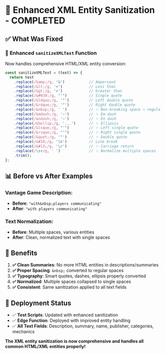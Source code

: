 # 🧹 Enhanced XML Entity Sanitization - COMPLETED

## ✅ **What Was Fixed**

### 🔧 **Enhanced `sanitizeXMLText` Function**
Now handles comprehensive HTML/XML entity conversion:

```javascript
const sanitizeXMLText = (text) => {
  return text
    .replace(/&amp;/g, '&')           // Ampersand
    .replace(/&lt;/g, '<')            // Less than
    .replace(/&gt;/g, '>')            // Greater than
    .replace(/&#039;/g, "'")          // Single quote
    .replace(/&ldquo;/g, '"')         // Left double quote
    .replace(/&rdquo;/g, '"')         // Right double quote
    .replace(/&nbsp;/g, ' ')          // ✨ Non-breaking space → regular space
    .replace(/&mdash;/g, '—')         // ✨ Em dash
    .replace(/&ndash;/g, '–')         // ✨ En dash
    .replace(/&hellip;/g, '...')      // ✨ Ellipsis
    .replace(/&lsquo;/g, "'")         // ✨ Left single quote
    .replace(/&rsquo;/g, "'")         // ✨ Right single quote
    .replace(/&quot;/g, '"')          // ✨ Double quote
    .replace(/&#10;/g, '\n')          // Line break
    .replace(/&#13;/g, '\r')          // ✨ Carriage return
    .replace(/\s+/g, ' ')             // ✨ Normalize multiple spaces
    .trim();
};
```

## 📊 **Before vs After Examples**

### **Vantage Game Description**:
- **Before**: `"with&nbsp;players communicating"`
- **After**: `"with players communicating"`

### **Text Normalization**:
- **Before**: Multiple spaces, various entities
- **After**: Clean, normalized text with single spaces

## 🎯 **Benefits**

1. **✅ Clean Summaries**: No more HTML entities in descriptions/summaries
2. **✅ Proper Spacing**: `&nbsp;` converted to regular spaces
3. **✅ Typography**: Smart quotes, dashes, ellipsis properly converted
4. **✅ Normalized**: Multiple spaces collapsed to single spaces
5. **✅ Consistent**: Same sanitization applied to all text fields

## 🚀 **Deployment Status**

- ✅ **Test Scripts**: Updated with enhanced sanitization
- ✅ **Edge Function**: Deployed with improved entity handling
- ✅ **All Text Fields**: Description, summary, name, publisher, categories, mechanics

**The XML entity sanitization is now comprehensive and handles all common HTML/XML entities properly!**

